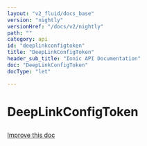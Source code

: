 ```yaml
---
layout: "v2_fluid/docs_base"
version: "nightly"
versionHref: "/docs/v2/nightly"
path: ""
category: api
id: "deeplinkconfigtoken"
title: "DeepLinkConfigToken"
header_sub_title: "Ionic API Documentation"
doc: "DeepLinkConfigToken"
docType: "let"

---
```










<h1 class="api-title">
<a class="anchor" name="deep-link-config-token" href="#deep-link-config-token"></a>

DeepLinkConfigToken





</h1>

<a class="improve-v2-docs" href="http://github.com/driftyco/ionic/edit/master//src/navigation/url-serializer.ts#L305">
Improve this doc
</a>










<!-- @usage tag -->


<!-- @property tags -->



<!-- instance methods on the class -->




<!-- related link --><!-- end content block -->


<!-- end body block -->

